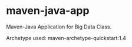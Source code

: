 # maven-java-app
Maven-Java Application for Big Data Class.

Archetype used: maven-archetype-quickstart:1.4